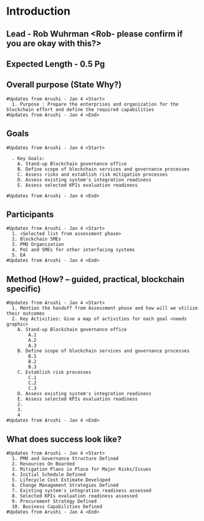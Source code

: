 
# Introduction
## Lead - Rob Wuhrman <Rob- please confirm if you are okay with this?>
## Expected Length - 0.5 Pg

## Overall purpose (State Why?)

    #Updates from Arushi - Jan 4 <Start>
      1. Purpose : Prepare the enterprises and organization for the blockchain effort and define the required capabilities
    #Updates from Arushi - Jan 4 <End>

## Goals

    #Updates from Arushi - Jan 4 <Start>
      
      . Key Goals:
        A. Stand-up Blockchain governance office
        B. Define scope of blockchain services and governance processes
        C. Assess risks and establish risk mitigation processes
        D. Assess existing system's integration readiness
        E. Assess selected KPIs evaluation readiness
    
    #Updates from Arushi - Jan 4 <End>

## Participants

    #Updates from Arushi - Jan 4 <Start>
      1. <Selected list from assessment phase>
      2. Blockchain SMEs
      3. PMO Organization
      4. PoC and SMEs for other interfacing systems
      5. EA
    #Updates from Arushi - Jan 4 <End>

## Method (How? – guided, practical, blockchain specific)

    #Updates from Arushi - Jan 4 <Start>
      1. Mention the handoff from Assessment phase and how will we utilize their outcomes
      2. Key Activities: Give a map of activities for each goal <needs graphic>
        A. Stand-up Blockchain governance office
            A.1  
            A.2
            A.3
        B. Define scope of blockchain services and governance processes
            B.1  
            B.2
            B.3
        C. Establish risk processes
            C.1  
            C.2
            C.3
        D. Assess existing system's integration readiness
        E. Assess selected KPIs evaluation readiness
        2.
        3.
        4
    #Updates from Arushi - Jan 4 <End>


## What does success look like?
    #Updates from Arushi - Jan 4 <Start>
      1. PMO and Governance Structure Defined 
      2. Resources On Boarded 
      3. Mitigation Plans in Place for Major Risks/Issues 
      4. Initial Schedule Defined 
      5. Lifecycle Cost Estimate Developed 
      6. Change Management Strategies Defined 
      7. Existing system's integration readiness assessed
      8. Selected KPIs evaluation readiness assessed
      9. Procurement Strategy Defined 
      10. Business Capabilities Defined
    #Updates from Arushi - Jan 4 <End>
